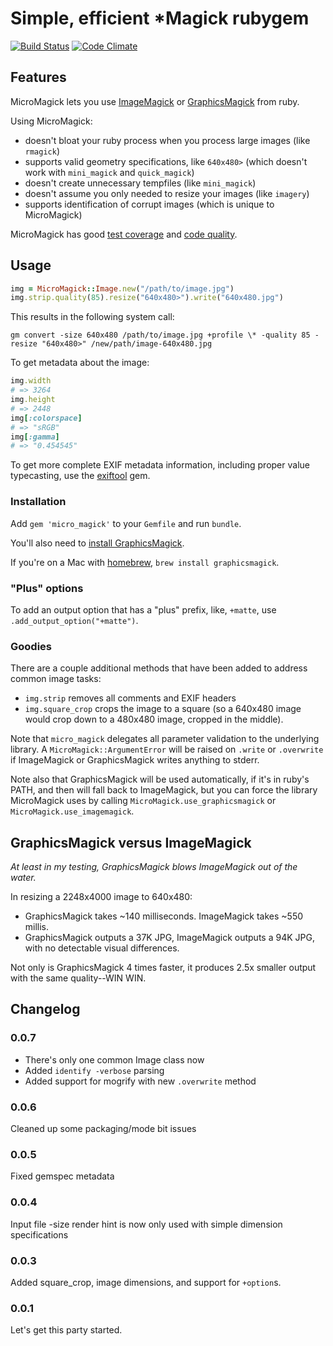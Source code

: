 # Simple, efficient *Magick rubygem

[![Build Status](https://secure.travis-ci.org/mceachen/micro_magick.png)](http://travis-ci.org/mceachen/micro_magick)
[![Code Climate](https://codeclimate.com/github/mceachen/micro_magick.png)](https://codeclimate.com/github/mceachen/micro_magick)

## Features

MicroMagick lets you use [ImageMagick](http://www.imagemagick.org/) or
[GraphicsMagick](http://www.graphicsmagick.org/) from ruby.

Using MicroMagick:

* doesn't bloat your ruby process when you process large images (like ```rmagick```)
* supports valid geometry specifications, like ```640x480>``` (which doesn't work with ```mini_magick``` and ```quick_magick```)
* doesn't create unnecessary tempfiles (like ```mini_magick```)
* doesn't assume you only needed to resize your images (like ```imagery```)
* supports identification of corrupt images (which is unique to MicroMagick)

MicroMagick has good [test coverage](http://travis-ci.org/mceachen/micro_magick) and
[code quality](https://codeclimate.com/github/mceachen/micro_magick).

## Usage

```ruby
img = MicroMagick::Image.new("/path/to/image.jpg")
img.strip.quality(85).resize("640x480>").write("640x480.jpg")
```

This results in the following system call:

```gm convert -size 640x480 /path/to/image.jpg +profile \* -quality 85 -resize "640x480>" /new/path/image-640x480.jpg```

To get metadata about the image:

```ruby
img.width
# => 3264
img.height
# => 2448
img[:colorspace]
# => "sRGB"
img[:gamma]
# => "0.454545"
```

To get more complete EXIF metadata information, including proper value typecasting,
use the [exiftool](https://github.com/mceachen/exiftool) gem.

### Installation

Add ```gem 'micro_magick'``` to your ```Gemfile``` and run ```bundle```.

You'll also need to [install GraphicsMagick](http://www.graphicsmagick.org/README.html).

If you're on a Mac with [homebrew](http://brew.sh/), ```brew install graphicsmagick```.

### "Plus" options

To add an output option that has a "plus" prefix, like, ```+matte```, use ```.add_output_option("+matte")```.

### Goodies

There are a couple additional methods that have been added to address common image tasks:

* ```img.strip``` removes all comments and EXIF headers
* ```img.square_crop``` crops the image to a square (so a 640x480 image would crop down to a 480x480 image, cropped in the middle).

Note that ```micro_magick``` delegates all parameter validation to the underlying library.
A ```MicroMagick::ArgumentError``` will be raised on ```.write``` or ```.overwrite``` if
ImageMagick or GraphicsMagick writes anything to stderr.

Note also that GraphicsMagick will be used automatically, if it's in ruby's PATH, and then will fall back to ImageMagick,
but you can force the library MicroMagick uses by calling ```MicroMagick.use_graphicsmagick``` or ```MicroMagick.use_imagemagick```.

## GraphicsMagick versus ImageMagick

*At least in my testing, GraphicsMagick blows ImageMagick out of the water.*

In resizing a 2248x4000 image to 640x480:

* GraphicsMagick takes ~140 milliseconds. ImageMagick takes ~550 millis.
* GraphicsMagick outputs a 37K JPG, ImageMagick outputs a 94K JPG, with no detectable visual differences.

Not only is GraphicsMagick 4 times faster, it produces 2.5x smaller output with the same quality--WIN WIN.

## Changelog

### 0.0.7

* There's only one common Image class now
* Added ```identify -verbose``` parsing
* Added support for mogrify with new ```.overwrite``` method

### 0.0.6

Cleaned up some packaging/mode bit issues

### 0.0.5

Fixed gemspec metadata

### 0.0.4

Input file -size render hint is now only used with simple dimension specifications

### 0.0.3

Added square_crop, image dimensions, and support for ```+option```s.

### 0.0.1

Let's get this party started.

